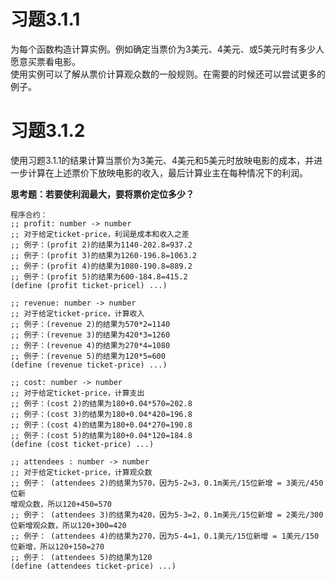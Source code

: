 # 习题3.1.1
为每个函数构造计算实例。例如确定当票价为3美元、4美元、或5美元时有多少人愿意买票看电影。  
使用实例可以了解从票价计算观众数的一般规则。在需要的时候还可以尝试更多的例子。
# 习题3.1.2
使用习题3.1.1的结果计算当票价为3美元、4美元和5美元时放映电影的成本，并进一步计算在上述票价下放映电影的收入，最后计算业主在每种情况下的利润。  

**思考题：若要使利润最大，要将票价定位多少？**
```
程序合约：
;; profit: number -> number
;; 对于给定ticket-price，利润是成本和收入之差
;; 例子：(profit 2)的结果为1140-202.8=937.2
;; 例子：(profit 3)的结果为1260-196.8=1063.2
;; 例子：(profit 4)的结果为1080-190.8=889.2
;; 例子：(profit 5)的结果为600-184.8=415.2
(define (profit ticket-pricel) ...)

;; revenue: number -> number
;; 对于给定ticket-price，计算收入
;; 例子：(revenue 2)的结果为570*2=1140
;; 例子：(revenue 3)的结果为420*3=1260
;; 例子：(revenue 4)的结果为270*4=1080
;; 例子：(revenue 5)的结果为120*5=600
(define (revenue ticket-price) ...)

;; cost: number -> number
;; 对于给定ticket-price，计算支出
;; 例子：(cost 2)的结果为180+0.04*570=202.8
;; 例子：(cost 3)的结果为180+0.04*420=196.8
;; 例子：(cost 4)的结果为180+0.04*270=190.8
;; 例子：(cost 5)的结果为180+0.04*120=184.8
(define (cost ticket-price) ...)

;; attendees : number -> number
;; 对于给定ticket-price，计算观众数
;; 例子： (attendees 2)的结果为570，因为5-2=3，0.1m美元/15位新增 = 3美元/450位新
增观众数，所以120+450=570  
;; 例子： (attendees 3)的结果为420，因为5-3=2，0.1m美元/15位新增 = 2美元/300位新增观众数，所以120+300=420  
;; 例子： (attendees 4)的结果为270，因为5-4=1，0.1美元/15位新增 = 1美元/150位新增，所以120+150=270  
;; 例子： (attendees 5)的结果为120  
(define (attendees ticket-price) ...)
